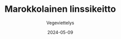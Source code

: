 ---
title: "Marokkolainen linssikeitto"
image: "https://vegaanibotti.lauravuo.me/2024/05/2024-05-09_small.png"
date: 2024-05-09
receipt_url: "https://vegeviettelys.fi/marokkolainen-linssikeitto/"
author: "Vegeviettelys"
---